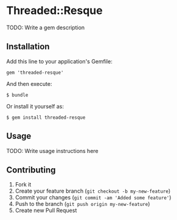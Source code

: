 # Threaded::Resque

TODO: Write a gem description

## Installation

Add this line to your application's Gemfile:

    gem 'threaded-resque'

And then execute:

    $ bundle

Or install it yourself as:

    $ gem install threaded-resque

## Usage

TODO: Write usage instructions here

## Contributing

1. Fork it
2. Create your feature branch (`git checkout -b my-new-feature`)
3. Commit your changes (`git commit -am 'Added some feature'`)
4. Push to the branch (`git push origin my-new-feature`)
5. Create new Pull Request
